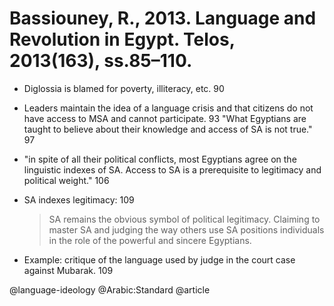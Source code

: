 # Bassiouney, R., 2013. Language and Revolution in Egypt.  Telos, 2013(163), ss.85–110.

- Diglossia is blamed for poverty, illiteracy, etc. 90

- Leaders maintain the idea of a language crisis and that citizens do not have access to MSA and cannot participate. 93 "What Egyptians are taught to believe about their knowledge and access of SA is not true." 97

- "in spite of all their political conflicts, most Egyptians agree on the linguistic indexes of SA. Access to SA is a prerequisite to legitimacy and political weight." 106

- SA indexes legitimacy: 109
    > SA remains the obvious symbol of political legitimacy. Claiming to master SA and judging the  way others use SA positions individuals in the role of the powerful and sincere Egyptians.

- Example: critique of the language used by judge in the court case against Mubarak. 109

@language-ideology
@Arabic:Standard
@article
